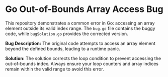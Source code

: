 # Go Out-of-Bounds Array Access Bug

This repository demonstrates a common error in Go: accessing an array element outside its valid index range.  The `bug.go` file contains the buggy code, while `bugSolution.go` provides the corrected version.

**Bug Description:**
The original code attempts to access an array element beyond the defined bounds, leading to a runtime panic.

**Solution:**
The solution corrects the loop condition to prevent accessing the out-of-bounds index.  Always ensure your loop counters and array indices remain within the valid range to avoid this error.
